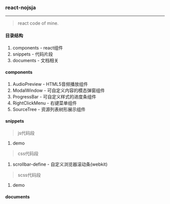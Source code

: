 ### react-nojsja
----------------
>react code of mine.

#### 目录结构  

1. components - react组件
2. snippets - 代码片段
3. documents - 文档相关

#### components 

1. AudioPreview - HTML5音频播放组件
2. ModalWindow - 可自定义内容的模态弹窗组件
3. ProgressBar - 可自定义样式的进度条组件
4. RightClickMenu - 右键菜单组件
5. SourceTree - 资源列表树形展示组件

#### snippets

>js代码段

1. demo

>css代码段

1. scrollbar-define - 自定义浏览器滚动条(webkit)

>scss代码段

1. demo

#### documents 

